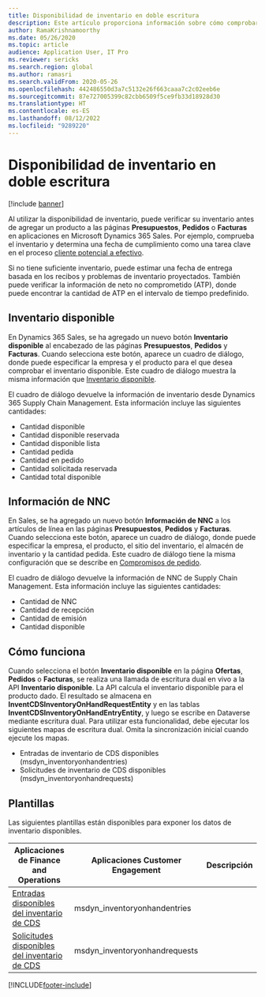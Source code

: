 ```yaml
---
title: Disponibilidad de inventario en doble escritura
description: Este artículo proporciona información sobre cómo comprobar la disponibilidad de inventarios en doble escritura.
author: RamaKrishnamoorthy
ms.date: 05/26/2020
ms.topic: article
audience: Application User, IT Pro
ms.reviewer: sericks
ms.search.region: global
ms.author: ramasri
ms.search.validFrom: 2020-05-26
ms.openlocfilehash: 442486550d3a7c5132e26f663caaa7c2c02eeb6e
ms.sourcegitcommit: 87e727005399c82cbb6509f5ce9fb33d18928d30
ms.translationtype: HT
ms.contentlocale: es-ES
ms.lasthandoff: 08/12/2022
ms.locfileid: "9289220"
---
```

# <a name="inventory-availability-in-dual-write"></a>Disponibilidad de inventario en doble escritura

[!include [banner](../../includes/banner.md)]

Al utilizar la disponibilidad de inventario, puede verificar su inventario antes de agregar un producto a las páginas **Presupuestos**, **Pedidos** o **Facturas** en aplicaciones en Microsoft Dynamics 365 Sales. Por ejemplo, comprueba el inventario y determina una fecha de cumplimiento como una tarea clave en el proceso [cliente potencial a efectivo](dual-write-prospect-to-cash.md).

Si no tiene suficiente inventario, puede estimar una fecha de entrega basada en los recibos y problemas de inventario proyectados. También puede verificar la información de neto no comprometido (ATP), donde puede encontrar la cantidad de ATP en el intervalo de tiempo predefinido.

## <a name="on-hand-inventory"></a>Inventario disponible

En Dynamics 365 Sales, se ha agregado un nuevo botón **Inventario disponible** al encabezado de las páginas **Presupuestos**, **Pedidos** y **Facturas**. Cuando selecciona este botón, aparece un cuadro de diálogo, donde puede especificar la empresa y el producto para el que desea comprobar el inventario disponible. Este cuadro de diálogo muestra la misma información que [Inventario disponible](../../../../supply-chain/inventory/tasks/check-availability-stock.md).

El cuadro de diálogo devuelve la información de inventario desde Dynamics 365 Supply Chain Management. Esta información incluye las siguientes cantidades:

- Cantidad disponible
- Cantidad disponible reservada
- Cantidad disponible lista
- Cantidad pedida
- Cantidad en pedido
- Cantidad solicitada reservada
- Cantidad total disponible

## <a name="atp-information"></a>Información de NNC

En Sales, se ha agregado un nuevo botón **Información de NNC** a los artículos de línea en las páginas **Presupuestos**, **Pedidos** y **Facturas**. Cuando selecciona este botón, aparece un cuadro de diálogo, donde puede especificar la empresa, el producto, el sitio del inventario, el almacén de inventario y la cantidad pedida. Este cuadro de diálogo tiene la misma configuración que se describe en [Compromisos de pedido](../../../../supply-chain/sales-marketing/delivery-dates-available-promise-calculations.md#atp-calculations).

El cuadro de diálogo devuelve la información de NNC de Supply Chain Management. Esta información incluye las siguientes cantidades:

- Cantidad de NNC
- Cantidad de recepción
- Cantidad de emisión
- Cantidad disponible

## <a name="how-it-works"></a>Cómo funciona

Cuando selecciona el botón **Inventario disponible** en la página **Ofertas**, **Pedidos** o **Facturas**, se realiza una llamada de escritura dual en vivo a la API **Inventario disponible**. La API calcula el inventario disponible para el producto dado. El resultado se almacena en **InventCDSInventoryOnHandRequestEntity** y en las tablas **InventCDSInventoryOnHandEntryEntity**, y luego se escribe en Dataverse mediante escritura dual. Para utilizar esta funcionalidad, debe ejecutar los siguientes mapas de escritura dual. Omita la sincronización inicial cuando ejecute los mapas.

- Entradas de inventario de CDS disponibles (msdyn_inventoryonhandentries)
- Solicitudes de inventario de CDS disponibles (msdyn_inventoryonhandrequests)

## <a name="templates"></a>Plantillas

Las siguientes plantillas están disponibles para exponer los datos de inventario disponibles.

Aplicaciones de Finance and Operations | Aplicaciones Customer Engagement     | Descripción
---|---|---
[Entradas disponibles del inventario de CDS](mapping-reference.md#145) | msdyn_inventoryonhandentries |
[Solicitudes disponibles del inventario de CDS](mapping-reference.md#147) | msdyn_inventoryonhandrequests |

[!INCLUDE[footer-include](../../../../includes/footer-banner.md)]
